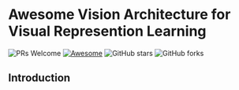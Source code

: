 # Awesome Vision Architecture for Visual Represention Learning

![PRs Welcome](https://img.shields.io/badge/PRs-Welcome-green) [![Awesome](https://awesome.re/badge.svg)](https://awesome.re) ![GitHub stars](https://img.shields.io/github/stars/Westlake-AI/Awesome-Vision-Architecture?color=blue) ![GitHub forks](https://img.shields.io/github/forks/Westlake-AI/Awesome-Vision-Architecture?color=yellow&label=Fork)

## Introduction
